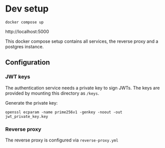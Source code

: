 # Dev setup

```shell
docker compose up
```

http://localhost:5000

This docker compose setup contains all services, the reverse proxy and a postgres instance.

## Configuration

### JWT keys

The authentication service needs a private key to sign JWTs.
The keys are provided by mounting this directory as `/keys`.

Generate the private key:
```shell
openssl ecparam -name prime256v1 -genkey -noout -out jwt_private_key.key
```

### Reverse proxy

The reverse proxy is configured via `reverse-proxy.yml`